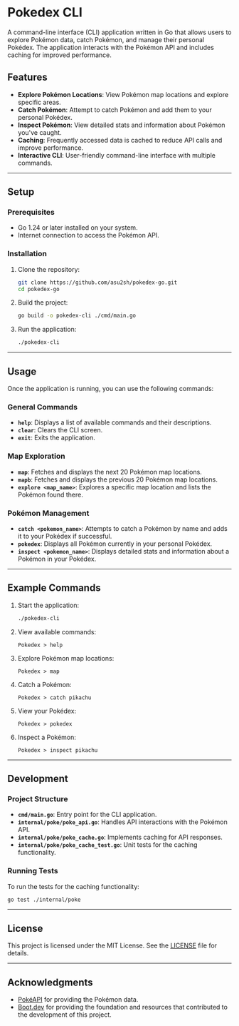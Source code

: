 # Pokedex CLI

A command-line interface (CLI) application written in Go that allows users to explore Pokémon data, catch Pokémon, and manage their personal Pokédex. The application interacts with the Pokémon API and includes caching for improved performance.

## Features

- **Explore Pokémon Locations**: View Pokémon map locations and explore specific areas.
- **Catch Pokémon**: Attempt to catch Pokémon and add them to your personal Pokédex.
- **Inspect Pokémon**: View detailed stats and information about Pokémon you've caught.
- **Caching**: Frequently accessed data is cached to reduce API calls and improve performance.
- **Interactive CLI**: User-friendly command-line interface with multiple commands.

---

## Setup

### Prerequisites

- Go 1.24 or later installed on your system.
- Internet connection to access the Pokémon API.

### Installation

1. Clone the repository:
   ```bash
   git clone https://github.com/asu2sh/pokedex-go.git
   cd pokedex-go
   ```

2. Build the project:
   ```bash
   go build -o pokedex-cli ./cmd/main.go
   ```

3. Run the application:
   ```bash
   ./pokedex-cli
   ```

---

## Usage

Once the application is running, you can use the following commands:

### General Commands

- **`help`**: Displays a list of available commands and their descriptions.
- **`clear`**: Clears the CLI screen.
- **`exit`**: Exits the application.

### Map Exploration

- **`map`**: Fetches and displays the next 20 Pokémon map locations.
- **`mapb`**: Fetches and displays the previous 20 Pokémon map locations.
- **`explore <map_name>`**: Explores a specific map location and lists the Pokémon found there.

### Pokémon Management

- **`catch <pokemon_name>`**: Attempts to catch a Pokémon by name and adds it to your Pokédex if successful.
- **`pokedex`**: Displays all Pokémon currently in your personal Pokédex.
- **`inspect <pokemon_name>`**: Displays detailed stats and information about a Pokémon in your Pokédex.

---

## Example Commands

1. Start the application:
   ```bash
   ./pokedex-cli
   ```

2. View available commands:
   ```
   Pokedex > help
   ```

3. Explore Pokémon map locations:
   ```
   Pokedex > map
   ```

4. Catch a Pokémon:
   ```
   Pokedex > catch pikachu
   ```

5. View your Pokédex:
   ```
   Pokedex > pokedex
   ```

6. Inspect a Pokémon:
   ```
   Pokedex > inspect pikachu
   ```

---

## Development

### Project Structure

- **`cmd/main.go`**: Entry point for the CLI application.
- **`internal/poke/poke_api.go`**: Handles API interactions with the Pokémon API.
- **`internal/poke/poke_cache.go`**: Implements caching for API responses.
- **`internal/poke/poke_cache_test.go`**: Unit tests for the caching functionality.

### Running Tests

To run the tests for the caching functionality:
```bash
go test ./internal/poke
```

---

## License

This project is licensed under the MIT License. See the [LICENSE](LICENSE) file for details.

---

## Acknowledgments

- [PokéAPI](https://pokeapi.co/) for providing the Pokémon data.
- [Boot.dev](https://boot.dev/) for providing the foundation and resources that contributed to the development of this project.